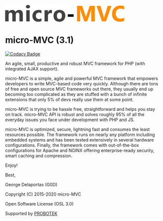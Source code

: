 ![alt tag](https://github.com/g0d/micro-MVC/blob/master/site/pix/micro_mvc.png)

# micro-MVC (3.1)

[![Codacy Badge](https://api.codacy.com/project/badge/Grade/a3246d5ff1c745c4a77e5f15a4893378)](https://www.codacy.com/app/g.delaportas/micro-MVC?utm_source=github.com&utm_medium=referral&utm_content=g0d/micro-MVC&utm_campaign=badger)

An agile, small, productive and robust MVC framework for PHP (with integrated AJAX support).

micro-MVC is a simple, agile and powerful MVC framework that empowers developers to write 
MVC-based code very quickly. Although there are tons of free and open source MVC frameworks out there, they 
usually end up becoming too complicated as they are stuffed with a bunch of infinite extensions that only 
5% of devs really use them at some point.

micro-MVC is trying to be hassle free, straightforward and helps you stay on track. micro-MVC API is robust 
and solves roughly 95% of all the everyday issues you face under development with PHP and JS.

micro-MVC is optimized, secure, lightning fast and consumes the least resources possible.
The framework runs on nearly any platform including embedded systems and has been tested extensively in several hardware configurations. Finally, the framework comes with out-of-the-box configurations for Apache and NGINX offering enterprise-ready security, smart caching and compression.

Enjoy!

Best,

George Delaportas (G0D)

Copyright (C) 2015-2020 micro-MVC

Open Software License (OSL 3.0)

Supported by [PROBOTEK](https://probotek.eu/)
